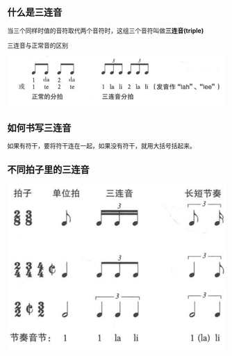 
## 什么是三连音

当三个同样时值的音符取代两个音符时，这组三个音符叫做**三连音(triple)**

三连音与正常音的区别

![triple](img/triple.png)

## 如何书写三连音

如果有符干，要将符干连在一起，如果没有符干，就用大括号括起来。

## 不同拍子里的三连音

![triple-example](img/triple-example.png)

